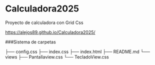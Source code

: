 # Calculadora2025


Proyecto de calculadora con Grid Css

https://alejos89.github.io/Calculadora2025/


###Sistema de carpetas

├── config.css
├── index.css
├── index.html
├── README.md
└── views
    ├── Pantallaview.css
    └── TecladoView.css
